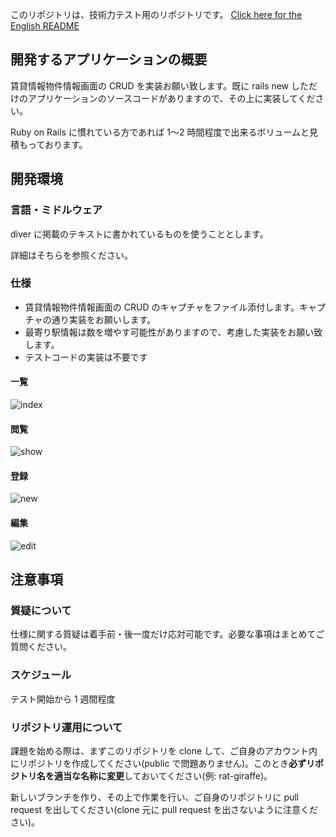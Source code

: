 このリポジトリは、技術力テスト用のリポジトリです。
[Click here for the English README](/README.en.md)

## 開発するアプリケーションの概要

賃貸情報物件情報画面の CRUD を実装お願い致します。既に rails new しただけのアプリケーションのソースコードがありますので、その上に実装してください。

Ruby on Rails に慣れている方であれば 1〜2 時間程度で出来るボリュームと見積もっております。

## 開発環境

### 言語・ミドルウェア

diver に掲載のテキストに書かれているものを使うこととします。

詳細はそちらを参照ください。

### 仕様

- 賃貸情報物件情報画面の CRUD のキャプチャをファイル添付します。キャプチャの通り実装をお願いします。
- 最寄り駅情報は数を増やす可能性がありますので、考慮した実装をお願い致します。
- テストコードの実装は不要です

#### 一覧

![index](https://cloud.githubusercontent.com/assets/1818925/20509523/91902df2-b0ac-11e6-9f3b-adce73dbedf8.png)

#### 閲覧

![show](https://cloud.githubusercontent.com/assets/1818925/20509520/918d29ae-b0ac-11e6-8310-15474fcd5633.png)

#### 登録

![new](https://cloud.githubusercontent.com/assets/1818925/20509522/918e87b8-b0ac-11e6-8f4b-5f8ba4945894.png)

#### 編集

![edit](https://cloud.githubusercontent.com/assets/1818925/20509521/918df348-b0ac-11e6-8eef-6d2e7c833d9a.png)

## 注意事項

### 質疑について

仕様に関する質疑は着手前・後一度だけ応対可能です。必要な事項はまとめてご質問ください。

### スケジュール

テスト開始から 1 週間程度

### リポジトリ運用について

課題を始める際は、まずこのリポジトリを clone して、ご自身のアカウント内にリポジトリを作成してください(public で問題ありません)。このとき**必ずリポジトリ名を適当な名称に変更**しておいてください(例: rat-giraffe)。

新しいブランチを作り、その上で作業を行い、ご自身のリポジトリに pull request を出してください(clone 元に pull request を出さないように注意ください)。
